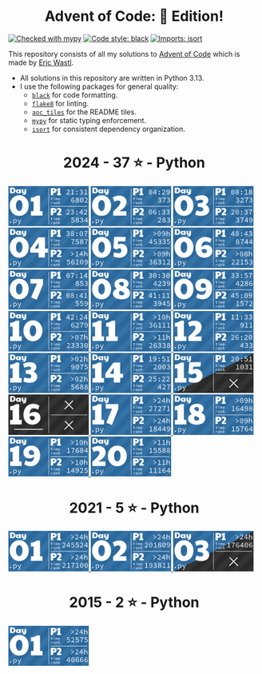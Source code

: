 <h1 align="center">
  Advent of Code: 🐍 Edition!
</h1>

[![Checked with mypy](https://www.mypy-lang.org/static/mypy_badge.svg)](https://mypy-lang.org/)
[![Code style: black](https://img.shields.io/badge/code%20style-black-blue.svg)](https://github.com/psf/black)
[![Imports: isort](https://img.shields.io/badge/%20imports-isort-%231674b1?style=flat)](https://pycqa.github.io/isort/)

This repository consists of all my solutions to [Advent of Code](https://adventofcode.com) which is made by [Eric Wastl](https://was.tl).

- All solutions in this repository are written in Python 3.13.
- I use the following packages for general quality:
  - [`black`](https://github.com/psf/black) for code formatting. 
  - [`flake8`](https://github.com/PyCQA/flake8) for linting.
  - [`aoc_tiles`](https://github.com/LiquidFun/aoc_tiles) for the README tiles.
  - [`mypy`](https://github.com/python/mypy) for static typing enforcement.
  - [`isort`](https://github.com/pycqa/isort) for consistent dependency organization.

<!-- AOC TILES BEGIN -->
<h1 align="center">
  2024 - 37 ⭐ - Python
</h1>
<a href="src/solutions/y2024/day01.py">
  <img src=".aoc_tiles/tiles/2024/01.png" width="161px">
</a>
<a href="src/solutions/y2024/day02.py">
  <img src=".aoc_tiles/tiles/2024/02.png" width="161px">
</a>
<a href="src/solutions/y2024/day03.py">
  <img src=".aoc_tiles/tiles/2024/03.png" width="161px">
</a>
<a href="src/solutions/y2024/day04.py">
  <img src=".aoc_tiles/tiles/2024/04.png" width="161px">
</a>
<a href="src/solutions/y2024/day05.py">
  <img src=".aoc_tiles/tiles/2024/05.png" width="161px">
</a>
<a href="src/solutions/y2024/day06.py">
  <img src=".aoc_tiles/tiles/2024/06.png" width="161px">
</a>
<a href="src/solutions/y2024/day07.py">
  <img src=".aoc_tiles/tiles/2024/07.png" width="161px">
</a>
<a href="src/solutions/y2024/day08.py">
  <img src=".aoc_tiles/tiles/2024/08.png" width="161px">
</a>
<a href="src/solutions/y2024/day09.py">
  <img src=".aoc_tiles/tiles/2024/09.png" width="161px">
</a>
<a href="src/solutions/y2024/day10.py">
  <img src=".aoc_tiles/tiles/2024/10.png" width="161px">
</a>
<a href="src/solutions/y2024/day11.py">
  <img src=".aoc_tiles/tiles/2024/11.png" width="161px">
</a>
<a href="src/solutions/y2024/day12.py">
  <img src=".aoc_tiles/tiles/2024/12.png" width="161px">
</a>
<a href="src/solutions/y2024/day13.py">
  <img src=".aoc_tiles/tiles/2024/13.png" width="161px">
</a>
<a href="src/solutions/y2024/day14.py">
  <img src=".aoc_tiles/tiles/2024/14.png" width="161px">
</a>
<a href="src/solutions/y2024/day15.py">
  <img src=".aoc_tiles/tiles/2024/15.png" width="161px">
</a>
<a href="None">
  <img src=".aoc_tiles/tiles/2024/16.png" width="161px">
</a>
<a href="src/solutions/y2024/day17.py">
  <img src=".aoc_tiles/tiles/2024/17.png" width="161px">
</a>
<a href="src/solutions/y2024/day18.py">
  <img src=".aoc_tiles/tiles/2024/18.png" width="161px">
</a>
<a href="src/solutions/y2024/day19.py">
  <img src=".aoc_tiles/tiles/2024/19.png" width="161px">
</a>
<a href="src/solutions/y2024/day20.py">
  <img src=".aoc_tiles/tiles/2024/20.png" width="161px">
</a>
<h1 align="center">
  2021 - 5 ⭐ - Python
</h1>
<a href="src/solutions/y2021/day01.py">
  <img src=".aoc_tiles/tiles/2021/01.png" width="161px">
</a>
<a href="src/solutions/y2021/day02.py">
  <img src=".aoc_tiles/tiles/2021/02.png" width="161px">
</a>
<a href="src/solutions/y2021/day03.py">
  <img src=".aoc_tiles/tiles/2021/03.png" width="161px">
</a>
<h1 align="center">
  2015 - 2 ⭐ - Python
</h1>
<a href="src/solutions/y2015/day01.py">
  <img src=".aoc_tiles/tiles/2015/01.png" width="161px">
</a>
<!-- AOC TILES END -->